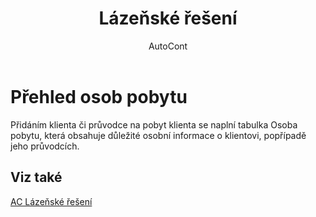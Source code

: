﻿---
    title: "Lázeňské řešení"
    author: AutoCont
    ms.date: 04/30/2018
    ms.topic: article
    ms.prod: dynamics-nav-2017
    ms.contentlocale: cs-cz
    ms.lasthandoff: 04/30/2018
---

# Přehled osob pobytu

Přidáním klienta či průvodce na pobyt klienta se naplní tabulka Osoba pobytu, která obsahuje důležité osobní informace o klientovi, popřípadě jeho průvodcích. 


## <a name="see-also"></a>Viz také
[AC Lázeňské řešení](ac-spa-solution.md)